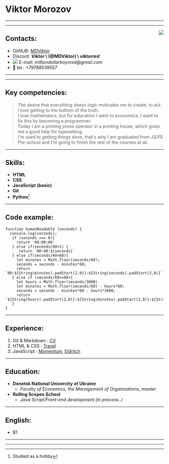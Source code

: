 # Viktor Morozov
---
---
<img align="right" src="https://media.discordapp.net/attachments/591539964005580812/1016071165791457381/foto.png">

## Contacts:

- GitHUB: _[MDViktor](https://github.com/MDViktor)_
- Discord: **_Viktor_ \ (@MDViktor) \ _viktorred_**
- ![](https://icons.iconarchive.com/icons/cornmanthe3rd/metronome/16/Communication-email-blue-icon.png) E-mail: _milliondollarboymvd@gmail.com_
- :iphone: tel.: _+79788539557_

---
---
## Key competencies:

>The desire that everything obeys logic motivates me to create, to act.
>I love getting to the bottom of the truth. \
>I love mathematics, but for education I went to economics.
>I want to fix this by becoming a programmer. \
>Today I am a printing press operator in a printing house,
>which gives me a good help for typesetting.\
>I'm used to getting things done, that's why I am graduated
>from JS/FE Pre-school and I'm going to finish the rest of
>the courses at all.

---
## Skills:

- **HTML**
- **CSS**
- **JavaScript (basic)**
- **Git**
- **Python**[^1]

---
## Code example:

```
function humanReadable (seconds) {
  console.log(seconds);
   if (seconds === 0){
     return '00:00:00'
   } else if(seconds/60<1) {
      return `00:00:${seconds}`
   } else if(seconds/60<60){
     let minutes = Math.floor(seconds/60);
     seconds = seconds - minutes*60;
     return `00:${String(minutes).padStart(2,0)}:${String(seconds).padStart(2,0)}`
   } else if (seconds/60>=60){
     let hours = Math.floor(seconds/3600)
     let minutes = Math.floor(seconds/60) - hours*60;
     seconds = seconds - minutes*60 - hours*3600;
     return `${String(hours).padStart(2,0)}:${String(minutes).padStart(2,0)}:${String(seconds).padStart(2,0)}`
   }
}
```
---
## Experience:

 1. Git & Markdown : [CV](https://mdviktor.github.io/rsschool-cv/cv)
 1. HTML & CSS : [Travel](https://rolling-scopes-school.github.io/mdviktor-JSFEPRESCHOOL2022Q2/travel/)
 1. JavaScript : [Momentum](https://rolling-scopes-school.github.io/mdviktor-JSFEPRESCHOOL2022Q2/momentum/), [Eldritch](https://mdviktor.github.io/eldritch-codejam/data/)

---
## Education:
- **Donetsk National Univercity of Ukraine**
    - _Faculty of Economics, the Management of Organizations, master_
- **Rolling Scopes School**
    - _Java Script/Front-end development (in process..)_

---
## English:
- B1

---
---
[^1]: Studied as a hobby
<!-- it will be deleted after check-->